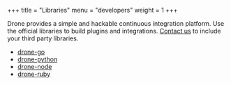 +++
title = "Libraries"
menu = "developers"
weight = 1
+++

Drone provides a simple and hackable continuous integration platform. Use the official libraries to build plugins and integrations. [Contact us](https://gitter.im/drone/drone) to include your third party libraries.

* [drone-go](https://github.com/drone/drone-go)
* [drone-python](https://github.com/drone/drone-python)
* [drone-node](https://github.com/drone/drone-node)
* [drone-ruby](https://github.com/drone/drone-ruby)
